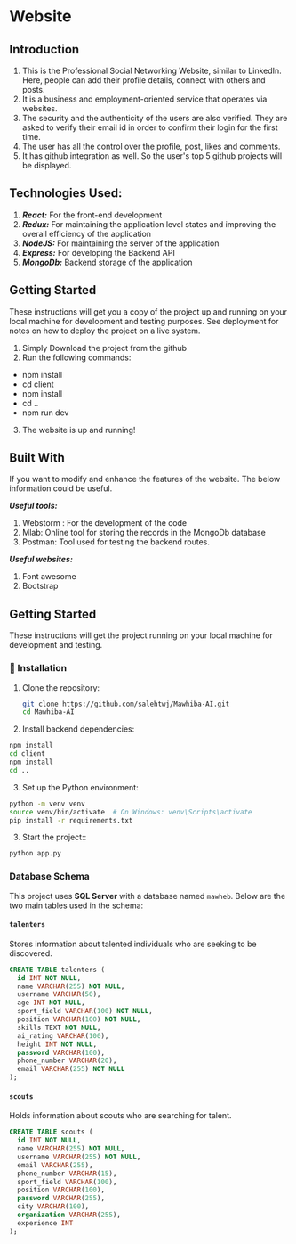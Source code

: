 # Website
## Introduction
1. This is the Professional Social Networking Website, similar to LinkedIn. 
Here, people can add their profile details, connect with others and posts.
2.  It is a business and employment-oriented service that operates via websites.
3. The security and the authenticity of the users are also verified. They are asked to verify their
email id in order to confirm their login for the first time.
4. The user has all the control over the profile, post, likes and comments. 
5. It has github integration as well. So the user's top 5 github projects will be displayed.

## Technologies Used:
1. ***React:*** For the front-end development
2. ***Redux:*** For maintaining the application level states and improving the overall efficiency of the application
3. ***NodeJS:*** For maintaining the server of the application
4. ***Express:*** For developing the Backend API
5. ***MongoDb:*** Backend storage of the application

## Getting Started
These instructions will get you a copy of the project up and running on your local machine for development and testing purposes. 
See deployment for notes on how to deploy the project on a live system.
1. Simply Download the project from the github
2. Run the following commands:
  - npm install
  - cd client
  - npm install
  - cd ..
  - npm run dev
3. The website is up and running!

## Built With
If you want to modify and enhance the features of the website. The below information could be useful.

***Useful tools:***
1. Webstorm : For the development of the code
2. Mlab: Online tool for storing the records in the MongoDb database
3. Postman: Tool used for testing the backend routes.

***Useful websites:***
1. Font awesome
2. Bootstrap


## Getting Started

These instructions will get the project running on your local machine for development and testing.

### 🔧 Installation

1. Clone the repository:
   ```bash
   git clone https://github.com/salehtwj/Mawhiba-AI.git
   cd Mawhiba-AI
   ```
2. Install backend dependencies:
  ```bash
  npm install
  cd client
  npm install
  cd ..
  ```
3. Set up the Python environment:
  ```bash
  python -m venv venv
  source venv/bin/activate  # On Windows: venv\Scripts\activate
  pip install -r requirements.txt
  ```
3. Start the project::
  ```bash
  python app.py
  ```

### Database Schema

This project uses **SQL Server** with a database named `mawheb`. Below are the two main tables used in the schema:

#### `talenters`

Stores information about talented individuals who are seeking to be discovered.

```sql
CREATE TABLE talenters (
  id INT NOT NULL,
  name VARCHAR(255) NOT NULL,
  username VARCHAR(50),
  age INT NOT NULL,
  sport_field VARCHAR(100) NOT NULL,
  position VARCHAR(100) NOT NULL,
  skills TEXT NOT NULL,
  ai_rating VARCHAR(100),
  height INT NOT NULL,
  password VARCHAR(100),
  phone_number VARCHAR(20),
  email VARCHAR(255) NOT NULL
);
```

#### `scouts`
Holds information about scouts who are searching for talent.


```sql
CREATE TABLE scouts (
  id INT NOT NULL,
  name VARCHAR(255) NOT NULL,
  username VARCHAR(255) NOT NULL,
  email VARCHAR(255),
  phone_number VARCHAR(15),
  sport_field VARCHAR(100),
  position VARCHAR(100),
  password VARCHAR(255),
  city VARCHAR(100),
  organization VARCHAR(255),
  experience INT
);
```
